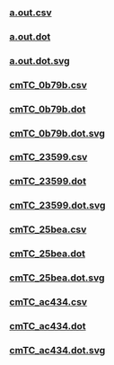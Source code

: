 ### [a.out.csv](a.out.csv)
### [a.out.dot](a.out.dot)
### [a.out.dot.svg](a.out.dot.svg)
### [cmTC_0b79b.csv](cmTC_0b79b.csv)
### [cmTC_0b79b.dot](cmTC_0b79b.dot)
### [cmTC_0b79b.dot.svg](cmTC_0b79b.dot.svg)
### [cmTC_23599.csv](cmTC_23599.csv)
### [cmTC_23599.dot](cmTC_23599.dot)
### [cmTC_23599.dot.svg](cmTC_23599.dot.svg)
### [cmTC_25bea.csv](cmTC_25bea.csv)
### [cmTC_25bea.dot](cmTC_25bea.dot)
### [cmTC_25bea.dot.svg](cmTC_25bea.dot.svg)
### [cmTC_ac434.csv](cmTC_ac434.csv)
### [cmTC_ac434.dot](cmTC_ac434.dot)
### [cmTC_ac434.dot.svg](cmTC_ac434.dot.svg)
